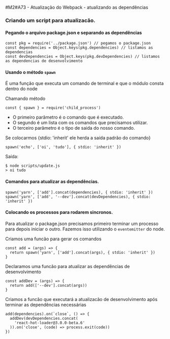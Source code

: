 #M2#A73 - Atualização do Webpack - atualizando as dependências

### Criando um script para atualizacão.

#### Pegando o arquivo package.json e separando as dependências

```
const pkg = require('../package.json') // pegamos o package.json
const dependencies = Object.keys(pkg.dependencies) // listamos as dependencias
const devDependencies = Object.keys(pkg.devDependencies) // listamos as dependencias de desenvolvimento
```

#### Usando o método `spawn`
É uma função que executa um comando de terminal e que o módulo consta dentro do node

Chamando método
```
const { spawn } = require('child_process')
```

- O primeiro parâmetro é o comando que é executado.
- O segundo é um lista com os comandos que precisamos utilizar.
- O terceiro parâmetro é o tipo de saida do nosso comando.

Se colocarmos {stdio: 'inherit' ele herda a saída padrão do comando}

```
spawn('echo', ['oi', 'tudo'], { stdio: 'inherit' })
```

Saída:
```
$ node scripts/update.js
> oi tudo

```

#### Comandos para atualizar as dependências.
```
spawn('yarn', ['add'].concat(dependencies), { stdio: 'inherit' })
spawn('yarn', ['add', '--dev'].concat(devDependencies), { stdio: 'inherit' })
```

#### Colocando os processos para rodarem sincronos.

Para atualizar o package.json precisamos primeiro terminar um processo para depois iniciar o outro. Fazemos isso utilizando o `eventemitter` do node.

Criamos uma funcão para gerar os comandos
```
const add = (args) => {
  return spawn('yarn', ['add'].concat(args), { stdio: 'inherit' })
}
```

Declaramos uma funcão para atualizar as dependências de desenvolvimento
```
const addDev = (args) => {
  return add(['--dev'].concat(args))
}
```

Criamos a funcão que executará a atualizacão de desenvolvimento após terminar as dependências necessárias
```
add(dependencies).on(`close`, () => {
  addDev(devDependencies.concat(
    'react-hot-loader@3.0.0-beta.6'
  )).on('close', (code) => process.exit(code))
})
```


